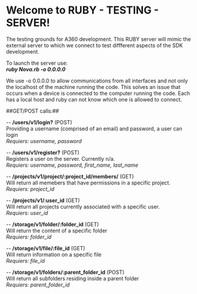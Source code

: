 Welcome to RUBY - TESTING - SERVER!
=======================

The testing grounds for A360 development.
This RUBY server will mimic the external server to which we connect to test diffferent aspects of the SDK development.

To launch the server use:<br/>
***ruby Nova.rb -o 0.0.0.0***

We use -o 0.0.0.0 to allow communications from all interfaces and not only the localhost of the machine running the code.
This solves an issue that occurs when a device is connected to the computer running the code. Each has a local host and ruby can not know which one 
is allowed to connect.

##GET/POST calls:##


-- **/users/v1/login?** (POST)<br/> 
Providing a username (comprised of an email) and password, a user can login<br/>
*Requiers: username, password*


-- **/users/v1/register?** (POST)<br/>
Registers a user on the server. Currently n/a.<br/>
*Requiers: username, password, first_name, last_name*


-- **/projects/v1/project/:project_id/members/** (GET)<br/>
Will return all memebers that have permissions in a specific project.<br/>
*Requiers: project_id*


-- **/projects/v1/:user_id** (GET)<br/>
Will return all projects currently associated with a specific user.<br/>
*Requiers: user_id*


-- **/storage/v1/folder/:folder_id** (GET)<br/>
Will return the content of a specific folder<br/>
*Requiers: folder_id*


-- **/storage/v1/file/:file_id** (GET)<br/>
Will return information on a specific file<br/>
*Requiers: file_id*


-- **/storage/v1/folders/:parent_folder_id** (POST)<br/>
Will return all subfolders residing inside a parent folder<br/>
*Requiers: parent_folder_id*





